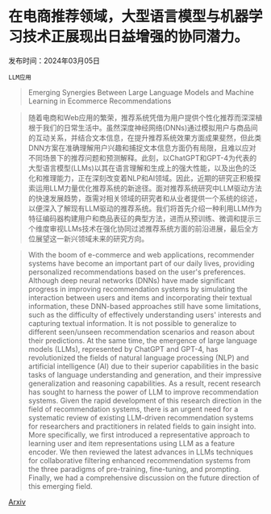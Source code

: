 # 在电商推荐领域，大型语言模型与机器学习技术正展现出日益增强的协同潜力。

发布时间：2024年03月05日

`LLM应用`

> Emerging Synergies Between Large Language Models and Machine Learning in Ecommerce Recommendations

> 随着电商和Web应用的繁荣，推荐系统凭借为用户提供个性化推荐而深深植根于我们的日常生活中。虽然深度神经网络(DNNs)通过模拟用户与商品间的互动关系，并结合文本信息，在提升推荐系统效果方面成果斐然，但此类DNN方案在准确理解用户兴趣和捕捉文本信息方面仍有局限，且难以应对不同场景下的推荐问题和预测解释。此刻，以ChatGPT和GPT-4为代表的大型语言模型(LLMs)以其在语言理解和生成上的强大性能，以及出色的泛化和推理能力，正在深刻改变着NLP和AI领域。因此，近期的研究正积极探索运用LLM力量优化推荐系统的新途径。面对推荐系统研究中LLM驱动方法的快速发展趋势，亟需对相关领域的研究者和从业者提供一个系统的综述，以便深入了解现有LLM驱动的推荐系统。我们将首先介绍一种利用LLM作为特征编码器构建用户和商品表征的典型方法，进而从预训练、微调和提示三个维度审视LLMs技术在强化协同过滤推荐系统方面的前沿进展，最后全方位展望这一新兴领域未来的研究方向。

> With the boom of e-commerce and web applications, recommender systems have become an important part of our daily lives, providing personalized recommendations based on the user's preferences. Although deep neural networks (DNNs) have made significant progress in improving recommendation systems by simulating the interaction between users and items and incorporating their textual information, these DNN-based approaches still have some limitations, such as the difficulty of effectively understanding users' interests and capturing textual information. It is not possible to generalize to different seen/unseen recommendation scenarios and reason about their predictions. At the same time, the emergence of large language models (LLMs), represented by ChatGPT and GPT-4, has revolutionized the fields of natural language processing (NLP) and artificial intelligence (AI) due to their superior capabilities in the basic tasks of language understanding and generation, and their impressive generalization and reasoning capabilities. As a result, recent research has sought to harness the power of LLM to improve recommendation systems. Given the rapid development of this research direction in the field of recommendation systems, there is an urgent need for a systematic review of existing LLM-driven recommendation systems for researchers and practitioners in related fields to gain insight into. More specifically, we first introduced a representative approach to learning user and item representations using LLM as a feature encoder. We then reviewed the latest advances in LLMs techniques for collaborative filtering enhanced recommendation systems from the three paradigms of pre-training, fine-tuning, and prompting. Finally, we had a comprehensive discussion on the future direction of this emerging field.

[Arxiv](https://arxiv.org/abs/2403.02760)